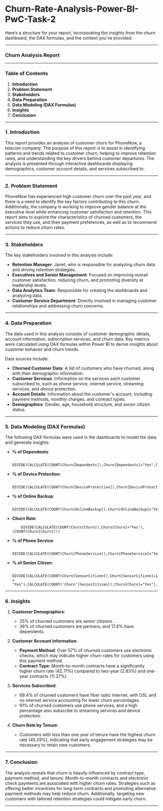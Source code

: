 # Churn-Rate-Analysis-Power-BI-PwC-Task-2

Here’s a structure for your report, incorporating the insights from the churn dashboard, the DAX formulas, and the context you've provided:

---

### **Churn Analysis Report**

---

### **Table of Contents**
1. **Introduction**
2. **Problem Statement**
3. **Stakeholders**
4. **Data Preparation**
5. **Data Modeling (DAX Formulas)**
6. **Insights**
7. **Conclusion**

---

### **1. Introduction**
This report provides an analysis of customer churn for PhoneNow, a telecom company. The purpose of this report is to assist in identifying patterns and trends related to customer churn, helping to improve retention rates, and understanding the key drivers behind customer departures. The analysis is presented through interactive dashboards displaying demographics, customer account details, and services subscribed to.

---

### **2. Problem Statement**
PhoneNow has experienced high customer churn over the past year, and there is a need to identify the key factors contributing to this churn. Additionally, the company is working to improve gender balance at the executive level while enhancing customer satisfaction and retention. This report aims to explore the characteristics of churned customers, the services they use, and their payment preferences, as well as to recommend actions to reduce churn rates.

---

### **3. Stakeholders**
The key stakeholders involved in this analysis include:
- **Retention Manager**: Janet, who is responsible for analyzing churn data and driving retention strategies.
- **Executives and Senior Management**: Focused on improving overall customer satisfaction, reducing churn, and promoting diversity at leadership levels.
- **Data Analytics Team**: Responsible for creating the dashboards and analyzing data.
- **Customer Service Department**: Directly involved in managing customer relationships and addressing churn concerns.

---

### **4. Data Preparation**
The data used in this analysis consists of customer demographic details, account information, subscription services, and churn data. Key metrics were calculated using DAX formulas within Power BI to derive insights about customer behavior and churn trends.

Data sources include:
- **Churned Customer Data**: A list of customers who have churned, along with their demographic information.
- **Customer Services**: Information on the services each customer subscribed to, such as phone service, internet service, streaming services, and device protection.
- **Account Details**: Information about the customer's account, including payment methods, monthly charges, and contract types.
- **Demographics**: Gender, age, household structure, and senior citizen status.

---

### **5. Data Modeling (DAX Formulas)**

The following DAX formulas were used in the dashboards to model the data and generate insights:

- **% of Dependents**:
  
          DIVIDE(CALCULATE(COUNT(Churn[Dependents]),Churn[Dependents]="Yes",Churn[Churn]="Yes"),CALCULATE(COUNT(Churn[Dependents]),Churn[Churn]="Yes"),0)
  
- **% of Device Protection**:  

           DIVIDE(CALCULATE(COUNT(Churn[DeviceProtection]),Churn[DeviceProtection]="Yes",Churn[Churn]="Yes"),CALCULATE(COUNT(Churn[DeviceProtection]),Churn[Churn]="Yes"),0)
  
- **% of Online Backup**:  

           DIVIDE(CALCULATE(COUNT(Churn[OnlineBackup]),Churn[OnlineBackup]="Yes",Churn[Churn]="Yes"),CALCULATE(COUNT(Churn[OnlineBackup]),Churn[Churn]="Yes"),0)

- **Churn Rate**:  

          DIVIDE(CALCULATE(COUNT(Churn[Churn]),Churn[Churn]="Yes"),(COUNT(Churn[Churn])))

- **% of Phone Service**:  

           DIVIDE(CALCULATE(COUNT(Churn[PhoneService]),Churn[PhoneService]="Yes",Churn[Churn]="Yes"),CALCULATE(COUNT(Churn[PhoneService]),Churn[Churn]="Yes"),0)

- **% of Senior Citizen**:  

           DIVIDE(CALCULATE(COUNT(Churn[SeniorCitizen]),Churn[SeniorCitizen]=1,'Churn'[Churn] = "Yes"),CALCULATE(COUNT('Churn'[SeniorCitizen]),Churn[Churn]="Yes"),0)

---

### **6. Insights**

1. **Customer Demographics**:
   - 25% of churned customers are senior citizens.
   - 36% of churned customers are partners, and 17.4% have dependents.

2. **Customer Account Information**:
   - **Payment Method**: Over 57% of churned customers use electronic checks, which may indicate higher churn rates for customers using this payment method.
   - **Contract Type**: Month-to-month contracts have a significantly higher churn rate (42.71%) compared to two-year (2.83%) and one-year contracts (11.27%).

3. **Services Subscribed**:
   - 69.4% of churned customers have fiber optic internet, with DSL and no internet service accounting for lower churn percentages.
   - 91% of churned customers use phone services, and a high percentage also subscribe to streaming services and device protection.

4. **Churn Rate by Tenure**:
   - Customers with less than one year of tenure have the highest churn rate (45.29%), indicating that early engagement strategies may be necessary to retain new customers.

---

### **7. Conclusion**
The analysis reveals that churn is heavily influenced by contract type, payment method, and tenure. Month-to-month contracts and electronic check payments are associated with higher churn rates. Strategies such as offering better incentives for long-term contracts and promoting alternative payment methods may help reduce churn. Additionally, targeting new customers with tailored retention strategies could mitigate early churn.

---
